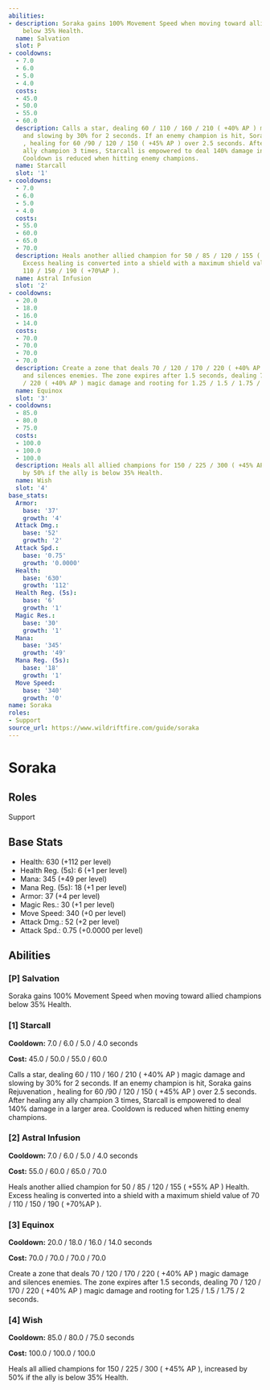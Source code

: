 ```yaml
---
abilities:
- description: Soraka gains 100% Movement Speed when moving toward allied champions
    below 35% Health.
  name: Salvation
  slot: P
- cooldowns:
  - 7.0
  - 6.0
  - 5.0
  - 4.0
  costs:
  - 45.0
  - 50.0
  - 55.0
  - 60.0
  description: Calls a star, dealing 60 / 110 / 160 / 210 ( +40% AP ) magic damage
    and slowing by 30% for 2 seconds. If an enemy champion is hit, Soraka gains Rejuvenation
    , healing for 60 /90 / 120 / 150 ( +45% AP ) over 2.5 seconds. After healing any
    ally champion 3 times, Starcall is empowered to deal 140% damage in a larger area.
    Cooldown is reduced when hitting enemy champions.
  name: Starcall
  slot: '1'
- cooldowns:
  - 7.0
  - 6.0
  - 5.0
  - 4.0
  costs:
  - 55.0
  - 60.0
  - 65.0
  - 70.0
  description: Heals another allied champion for 50 / 85 / 120 / 155 ( +55% AP ) Health.
    Excess healing is converted into a shield with a maximum shield value of 70 /
    110 / 150 / 190 ( +70%AP ).
  name: Astral Infusion
  slot: '2'
- cooldowns:
  - 20.0
  - 18.0
  - 16.0
  - 14.0
  costs:
  - 70.0
  - 70.0
  - 70.0
  - 70.0
  description: Create a zone that deals 70 / 120 / 170 / 220 ( +40% AP ) magic damage
    and silences enemies. The zone expires after 1.5 seconds, dealing 70 / 120 / 170
    / 220 ( +40% AP ) magic damage and rooting for 1.25 / 1.5 / 1.75 / 2 seconds.
  name: Equinox
  slot: '3'
- cooldowns:
  - 85.0
  - 80.0
  - 75.0
  costs:
  - 100.0
  - 100.0
  - 100.0
  description: Heals all allied champions for 150 / 225 / 300 ( +45% AP ), increased
    by 50% if the ally is below 35% Health.
  name: Wish
  slot: '4'
base_stats:
  Armor:
    base: '37'
    growth: '4'
  Attack Dmg.:
    base: '52'
    growth: '2'
  Attack Spd.:
    base: '0.75'
    growth: '0.0000'
  Health:
    base: '630'
    growth: '112'
  Health Reg. (5s):
    base: '6'
    growth: '1'
  Magic Res.:
    base: '30'
    growth: '1'
  Mana:
    base: '345'
    growth: '49'
  Mana Reg. (5s):
    base: '18'
    growth: '1'
  Move Speed:
    base: '340'
    growth: '0'
name: Soraka
roles:
- Support
source_url: https://www.wildriftfire.com/guide/soraka
---
```


# Soraka

## Roles

Support

## Base Stats

- Health: 630 (+112 per level)
- Health Reg. (5s): 6 (+1 per level)
- Mana: 345 (+49 per level)
- Mana Reg. (5s): 18 (+1 per level)
- Armor: 37 (+4 per level)
- Magic Res.: 30 (+1 per level)
- Move Speed: 340 (+0 per level)
- Attack Dmg.: 52 (+2 per level)
- Attack Spd.: 0.75 (+0.0000 per level)

## Abilities

### [P] Salvation

Soraka gains 100% Movement Speed when moving toward allied champions below 35% Health.

### [1] Starcall

**Cooldown:** 7.0 / 6.0 / 5.0 / 4.0 seconds

**Cost:** 45.0 / 50.0 / 55.0 / 60.0

Calls a star, dealing 60 / 110 / 160 / 210 ( +40% AP ) magic damage and slowing by 30% for 2 seconds. If an enemy champion is hit, Soraka gains Rejuvenation , healing for 60 /90 / 120 / 150 ( +45% AP ) over 2.5 seconds. After healing any ally champion 3 times, Starcall is empowered to deal 140% damage in a larger area. Cooldown is reduced when hitting enemy champions.

### [2] Astral Infusion

**Cooldown:** 7.0 / 6.0 / 5.0 / 4.0 seconds

**Cost:** 55.0 / 60.0 / 65.0 / 70.0

Heals another allied champion for 50 / 85 / 120 / 155 ( +55% AP ) Health. Excess healing is converted into a shield with a maximum shield value of 70 / 110 / 150 / 190 ( +70%AP ).

### [3] Equinox

**Cooldown:** 20.0 / 18.0 / 16.0 / 14.0 seconds

**Cost:** 70.0 / 70.0 / 70.0 / 70.0

Create a zone that deals 70 / 120 / 170 / 220 ( +40% AP ) magic damage and silences enemies. The zone expires after 1.5 seconds, dealing 70 / 120 / 170 / 220 ( +40% AP ) magic damage and rooting for 1.25 / 1.5 / 1.75 / 2 seconds.

### [4] Wish

**Cooldown:** 85.0 / 80.0 / 75.0 seconds

**Cost:** 100.0 / 100.0 / 100.0

Heals all allied champions for 150 / 225 / 300 ( +45% AP ), increased by 50% if the ally is below 35% Health.


